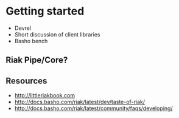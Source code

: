 
# Getting started

<!-- This may be straying too far, given our goal of allowing this
document to age well, but if we constrain our "must update every few
months" content to one chapter that's not awful -->

* Devrel
* Short discussion of client libraries
* Basho bench

## Riak Pipe/Core?

## Resources

* http://littleriakbook.com
* http://docs.basho.com/riak/latest/dev/taste-of-riak/
* http://docs.basho.com/riak/latest/community/faqs/developing/
